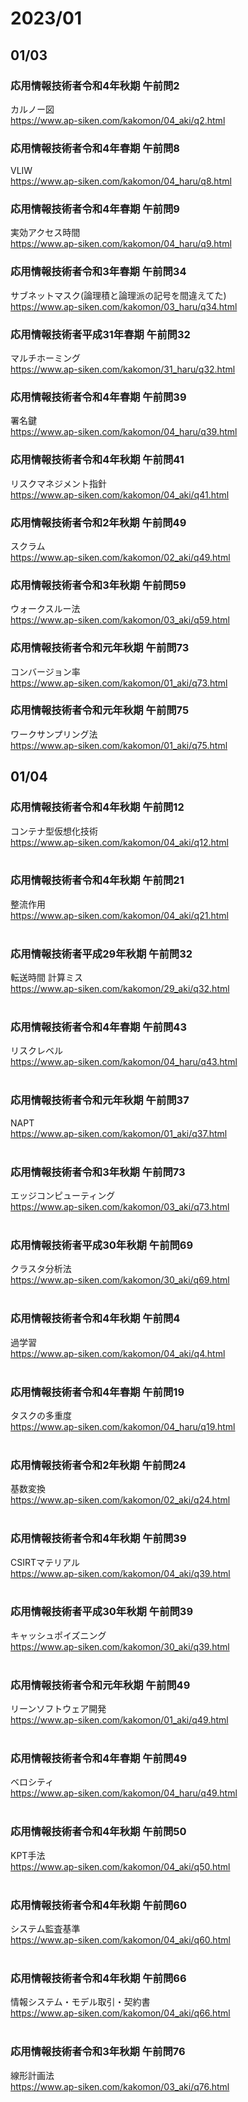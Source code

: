 # 2023/01
## 01/03
### 応用情報技術者令和4年秋期 午前問2
カルノー図<br>
https://www.ap-siken.com/kakomon/04_aki/q2.html
### 応用情報技術者令和4年春期 午前問8
VLIW<br>
https://www.ap-siken.com/kakomon/04_haru/q8.html
### 応用情報技術者令和4年春期 午前問9
実効アクセス時間<br>
https://www.ap-siken.com/kakomon/04_haru/q9.html
### 応用情報技術者令和3年春期 午前問34
サブネットマスク(論理積と論理派の記号を間違えてた)<br>
https://www.ap-siken.com/kakomon/03_haru/q34.html
### 応用情報技術者平成31年春期 午前問32
マルチホーミング<br>
https://www.ap-siken.com/kakomon/31_haru/q32.html
### 応用情報技術者令和4年春期 午前問39
署名鍵<br>
https://www.ap-siken.com/kakomon/04_haru/q39.html
### 応用情報技術者令和4年秋期 午前問41
リスクマネジメント指針<br>
https://www.ap-siken.com/kakomon/04_aki/q41.html
### 応用情報技術者令和2年秋期 午前問49
スクラム<br>
https://www.ap-siken.com/kakomon/02_aki/q49.html
### 応用情報技術者令和3年秋期 午前問59
ウォークスルー法<br>
https://www.ap-siken.com/kakomon/03_aki/q59.html
### 応用情報技術者令和元年秋期 午前問73
コンバージョン率<br>
https://www.ap-siken.com/kakomon/01_aki/q73.html
### 応用情報技術者令和元年秋期 午前問75
ワークサンプリング法<br>
https://www.ap-siken.com/kakomon/01_aki/q75.html

## 01/04
### 応用情報技術者令和4年秋期 午前問12
コンテナ型仮想化技術<br>
https://www.ap-siken.com/kakomon/04_aki/q12.html
<br>
<br>
### 応用情報技術者令和4年秋期 午前問21
整流作用<br>
https://www.ap-siken.com/kakomon/04_aki/q21.html
<br>
<br>
### 応用情報技術者平成29年秋期 午前問32
転送時間 計算ミス<br>
https://www.ap-siken.com/kakomon/29_aki/q32.html
<br>
<br>
### 応用情報技術者令和4年春期 午前問43
リスクレベル<br>
https://www.ap-siken.com/kakomon/04_haru/q43.html
<br>
<br>
### 応用情報技術者令和元年秋期 午前問37
NAPT<br>
https://www.ap-siken.com/kakomon/01_aki/q37.html
<br>
<br>
### 応用情報技術者令和3年秋期 午前問73
エッジコンピューティング<br>
https://www.ap-siken.com/kakomon/03_aki/q73.html
<br>
<br>
### 応用情報技術者平成30年秋期 午前問69
クラスタ分析法<br>
https://www.ap-siken.com/kakomon/30_aki/q69.html
<br>
<br>
### 応用情報技術者令和4年秋期 午前問4
過学習<br>
https://www.ap-siken.com/kakomon/04_aki/q4.html
<br>
<br>
### 応用情報技術者令和4年春期 午前問19
タスクの多重度<br>
https://www.ap-siken.com/kakomon/04_haru/q19.html
<br>
<br>
### 応用情報技術者令和2年秋期 午前問24
基数変換<br>
https://www.ap-siken.com/kakomon/02_aki/q24.html
<br>
<br>
### 応用情報技術者令和4年秋期 午前問39
CSIRTマテリアル<br>
https://www.ap-siken.com/kakomon/04_aki/q39.html
<br>
<br>
### 応用情報技術者平成30年秋期 午前問39
キャッシュポイズニング<br>
https://www.ap-siken.com/kakomon/30_aki/q39.html
<br>
<br>
### 応用情報技術者令和元年秋期 午前問49
リーンソフトウェア開発<br>
https://www.ap-siken.com/kakomon/01_aki/q49.html
<br>
<br>
### 応用情報技術者令和4年春期 午前問49
ベロシティ<br>
https://www.ap-siken.com/kakomon/04_haru/q49.html
<br>
<br>
### 応用情報技術者令和4年秋期 午前問50
KPT手法<br>
https://www.ap-siken.com/kakomon/04_aki/q50.html
<br>
<br>
### 応用情報技術者令和4年秋期 午前問60
システム監査基準<br>
https://www.ap-siken.com/kakomon/04_aki/q60.html
<br>
<br>
### 応用情報技術者令和4年秋期 午前問66
情報システム・モデル取引・契約書<br>
https://www.ap-siken.com/kakomon/04_aki/q66.html
<br>
<br>
### 応用情報技術者令和3年秋期 午前問76
線形計画法<br>
https://www.ap-siken.com/kakomon/03_aki/q76.html
<br>
<br>